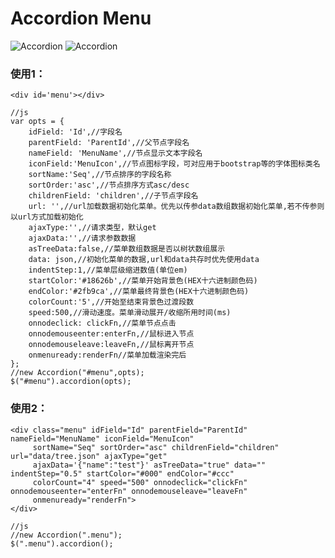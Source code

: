 # Accordion Menu

![Accordion](https://github.com/Ivenluffy/Jquery-Accordion-Menu/blob/main/images/accordion.png)
![Accordion](https://github.com/Ivenluffy/Jquery-Accordion-Menu/blob/main/images/accordion1.png)
### 使用1：
    <div id='menu'></div>
    
    //js
    var opts = {
        idField: 'Id',//字段名
        parentField: 'ParentId',//父节点字段名
        nameField: 'MenuName',//节点显示文本字段名
        iconField:'MenuIcon',//节点图标字段，可对应用于bootstrap等的字体图标类名
        sortName:'Seq',//节点排序的字段名称
        sortOrder:'asc',//节点排序方式asc/desc
        childrenField: 'children',//子节点字段名
        url: '',//url加载数据初始化菜单。优先以传参data数组数据初始化菜单,若不传参则以url方式加载初始化
        ajaxType:'',//请求类型，默认get
        ajaxData:'',//请求参数数据
        asTreeData:false,//菜单数组数据是否以树状数组展示
        data: json,//初始化菜单的数据,url和data共存时优先使用data
        indentStep:1,//菜单层级缩进数值(单位em)
        startColor:'#18626b',//菜单开始背景色(HEX十六进制颜色码)
        endColor:'#2fb9ca',//菜单最终背景色(HEX十六进制颜色码)
        colorCount:'5',//开始至结束背景色过渡段数
        speed:500,//滑动速度。菜单滑动展开/收缩所用时间(ms)
        onnodeclick: clickFn,//菜单节点点击
        onnodemouseenter:enterFn,//鼠标进入节点
        onnodemouseleave:leaveFn,//鼠标离开节点
        onmenuready:renderFn//菜单加载渲染完后
    };
    //new Accordion("#menu",opts);
	$("#menu").accordion(opts);
### 使用2：
    <div class="menu" idField="Id" parentField="ParentId" nameField="MenuName" iconField="MenuIcon"
         sortName="Seq" sortOrder="asc" childrenField="children" url="data/tree.json" ajaxType="get"
         ajaxData='{"name":"test"}' asTreeData="true" data="" indentStep="0.5" startColor="#000" endColor="#ccc"
         colorCount="4" speed="500" onnodeclick="clickFn" onnodemouseenter="enterFn" onnodemouseleave="leaveFn"
         onmenuready="renderFn">
    </div>
    
    //js
    //new Accordion(".menu");
	$(".menu").accordion();
